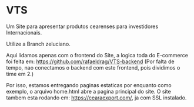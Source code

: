 # VTS
Um Site para apresentar produtos cearenses para investidores Internacionais. 

Utilize a Branch zeluciano. 

Aqui lidamos apenas com o frontend do Site, a logica toda do E-commerce foi feita em: https://github.com/rafaeldrag/VTS-backend (Por falta de tempo, nao conectamos o backend com este frontend, pois dividimos o time em 2.) 

Por isso, estamos entregando paginas estaticas por enquanto como exemplo, o arquivo home.html abre a pagina principal do site. O site tambem esta rodando em: https://cearaexport.com/, ja com SSL instalado. 


